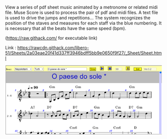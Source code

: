 View a series of pdf sheet music animated by a metronome or related midi file. Muse Score is used to process the pair of pdf and midi files. A text file is used to drive the jumps and repetitions... The system recognizes the position of the staves and measures for each staff via the blue numbering.   It is necessary that all the beats have the same speed (bpm).

(https://raw.githack.com/ for executable link)

Link :   https://rawcdn.githack.com/libero-51/Sheets/2a03eae20f41d337ff3946bdff5bb9e0650f9f27/_Sheet/Sheet.html


![Model](https://github.com/libero-51/Sheets/blob/main/_Sheet/res/OPaesedoSole.png)
